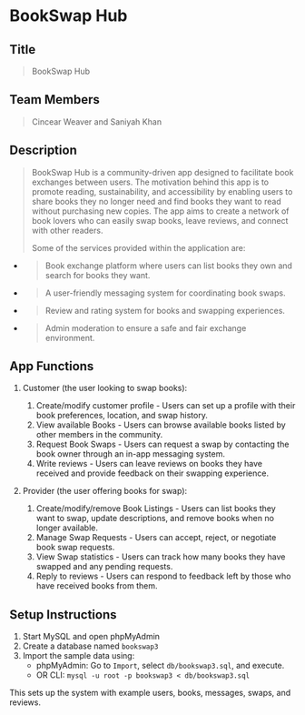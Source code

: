 # BookSwap Hub

## Title
> BookSwap Hub

## Team Members
> Cincear Weaver and Saniyah Khan 

## Description 
> BookSwap Hub is a community-driven app designed to facilitate book exchanges between users. The motivation behind this app is to promote
> reading, sustainability, and accessibility by enabling users to share books they no longer need and find books they want to read without
> purchasing new copies. The app aims to create a network of book lovers who can easily swap books, leave reviews, and connect with other readers.
> 
> Some of the services provided within the application are:
- > Book exchange platform where users can list books they own and search for books they want.
- > A user-friendly messaging system for coordinating book swaps.
- > Review and rating system for books and swapping experiences.
- > Admin moderation to ensure a safe and fair exchange environment.

## App Functions
1. Customer (the user looking to swap books):
    1. Create/modify customer profile - Users can set up a profile with their book preferences, location, and swap history.
    2. View available Books - Users can browse available books listed by other members in the community.
    3. Request Book Swaps - Users can request a swap by contacting the book owner through an in-app messaging system.
    4. Write reviews - Users can leave reviews on books they have received and provide feedback on their swapping experience.
       
2. Provider (the user offering books for swap):
    1. Create/modify/remove Book Listings - Users can list books they want to swap, update descriptions, and remove books when no longer available.
    2. Manage Swap Requests - Users can accept, reject, or negotiate book swap requests.
    3. View Swap statistics -  Users can track how many books they have swapped and any pending requests.
    4. Reply to reviews - Users can respond to feedback left by those who have received books from them.
  

## Setup Instructions

1. Start MySQL and open phpMyAdmin
2. Create a database named `bookswap3`
3. Import the sample data using:
   - phpMyAdmin: Go to `Import`, select `db/bookswap3.sql`, and execute.
   - OR CLI: `mysql -u root -p bookswap3 < db/bookswap3.sql`

This sets up the system with example users, books, messages, swaps, and reviews.

  

